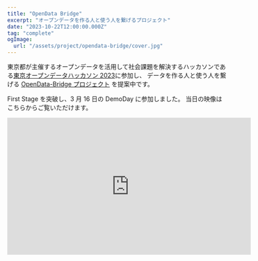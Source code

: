 ```yaml
---
title: "OpenData Bridge"
excerpt: "オープンデータを作る人と使う人を繋げるプロジェクト"
date: "2023-10-22T12:00:00.000Z"
tag: "complete"
ogImage:
  url: "/assets/project/opendata-bridge/cover.jpg"
---
```


東京都が主催するオープンデータを活用して社会課題を解決するハッカソンである[東京オープンデータハッカソン 2023](https://odhackathon.metro.tokyo.lg.jp/)に参加し、
データを作る人と使う人を繋げる [OpenData-Bridge プロジェクト](https://github.com/dx-junkyard/OpenDataHackathon2023) を提案中です。

First Stage を突破し、3 月 16 日の DemoDay に参加しました。
当日の映像はこちらからご覧いただけます。

<iframe width="560" height="315" src="https://www.youtube.com/embed/GrIohSqZYEY?si=j3FIboGK-Cl4sFNK&amp;start=5722" title="YouTube video player" frameborder="0" allow="accelerometer; autoplay; clipboard-write; encrypted-media; gyroscope; picture-in-picture; web-share" referrerpolicy="strict-origin-when-cross-origin" allowfullscreen></iframe>
